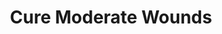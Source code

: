 ---
title: "Cure Moderate Wounds"

spell:
  schools:
    - name:        "Conjuration"
      subschools:  ["Healing"]
      descriptors: []
  classes:
    - name:  "Bard"
      abbr:  "Brd"
      level: 2
    - name:  "Cleric"
      abbr:  "Clr"
      level: 2
    - name:  "Druid"
      abbr:  "Drd"
      level: 3
    - name:  "Paladin"
      abbr:  "Pal"
      level: 3
    - name:  "Ranger"
      abbr:  "Rgr"
      level: 3
  domains:
    - name:  "Healing"
      abbr:  "Healing"
      level: 2
  description:        |
    This spell functions like cure light wounds, except that it cures {% die_roll 2 8 0 %} points of damage +1 point per caster level (maximum +10).
---